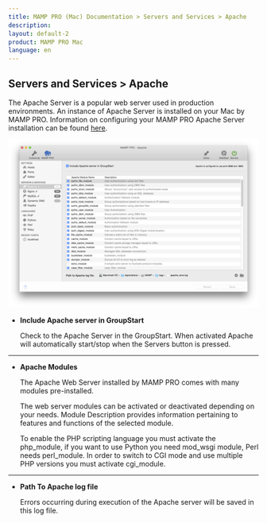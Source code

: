 ```yaml
---
title: MAMP PRO (Mac) Documentation > Servers and Services > Apache
description: 
layout: default-2
product: MAMP PRO Mac
language: en
---
```


## Servers and Services > Apache

The Apache Server is a popular web server used in production environments. An instance of Apache Server is installed on your Mac by MAMP PRO. Information on configuring your MAMP PRO Apache Server installation can be found [here](../../Settings/Hosts/Apache).

![MAMP](/en/MAMP-PRO-Mac/Servers-and-Services/Apache/Apache.png)

*  **Include Apache server in GroupStart**  

    Check to the Apache Server in the GroupStart. When activated Apache will automatically start/stop when the Servers button is pressed.

---

*  **Apache Modules**  

    The Apache Web Server installed by MAMP PRO comes with many modules pre-installed.

    The web server modules can be activated or deactivated depending on your needs. Module Description provides information pertaining to features and functions of the selected module.

    To enable the PHP scripting language you must activate the php_module, if you want to use Python you need mod_wsgi module, Perl needs perl_module. In order to switch to CGI mode and use multiple PHP versions you must activate cgi_module.

---

*  **Path To Apache log file**

    Errors occurring during execution of the Apache server will be saved in this log file.
